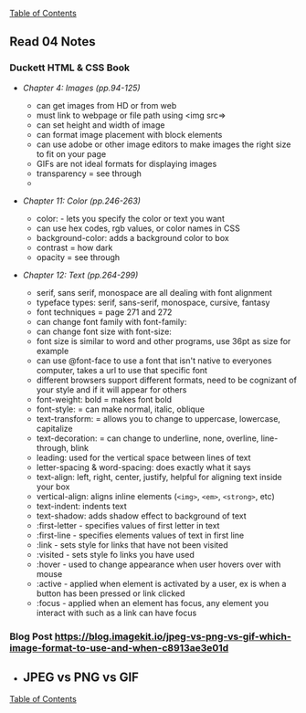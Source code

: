[Table of Contents](https://jon-gitter.github.io/reading-notes/)

## Read 04 Notes

### Duckett HTML & CSS Book
- _Chapter 4: Images (pp.94-125)_
  - can get images from HD or from web
  - must link to webpage or file path using <img src=>
  - can set height and width of image
  - can format image placement with block elements
  - can use adobe or other image editors to make images the right size to fit on your page
  - GIFs are not ideal formats for displaying images
  - transparency = see through
  - 


- _Chapter 11: Color (pp.246-263)_
  - color: - lets you specify the color or text you want
  - can use hex codes, rgb values, or color names in CSS
  - background-color: adds a background color to box 
  - contrast = how dark
  - opacity = see through
  


- _Chapter 12: Text (pp.264-299)_
  - serif, sans serif, monospace are all dealing with font alignment
  - typeface types: serif, sans-serif, monospace, cursive, fantasy
  - font techniques = page 271 and 272
  - can change font family with font-family:
  - can change font size with font-size:
  - font size is similar to word and other programs, use 36pt as size for example
  - can use @font-face to use a font that isn't native to everyones computer, takes a url to use that specific font
  - different browsers support different formats, need to be cognizant of your style and if it will appear for others
  - font-weight: bold = makes font bold
  - font-style: = can make normal, italic, oblique
  - text-transform: = allows you to change to uppercase, lowercase, capitalize
  - text-decoration: = can change to underline, none, overline, line-through, blink
  - leading: used for the vertical space between lines of text
  - letter-spacing & word-spacing: does exactly what it says
  - text-align: left, right, center, justify, helpful for aligning text inside your box
  - vertical-align: aligns inline elements (`<img>`, `<em>`, `<strong>`, etc)
  - text-indent: indents text
  - text-shadow: adds shadow effect to background of text
  - :first-letter - specifies values of first letter in text
  - :first-line - specifies elements values of text in first line
  - :link - sets style for links that have not been visited
  - :visited - sets style fo links you have used
  - :hover - used to change appearance when user hovers over with mouse
  - :active - applied when element is activated by a user, ex is when a button has been pressed or link clicked
  - :focus - applied when an element has focus, any element you interact with such as a link can have focus
  




### Blog Post https://blog.imagekit.io/jpeg-vs-png-vs-gif-which-image-format-to-use-and-when-c8913ae3e01d
- JPEG vs PNG vs GIF
  - 


[Table of Contents](https://jon-gitter.github.io/reading-notes/)
